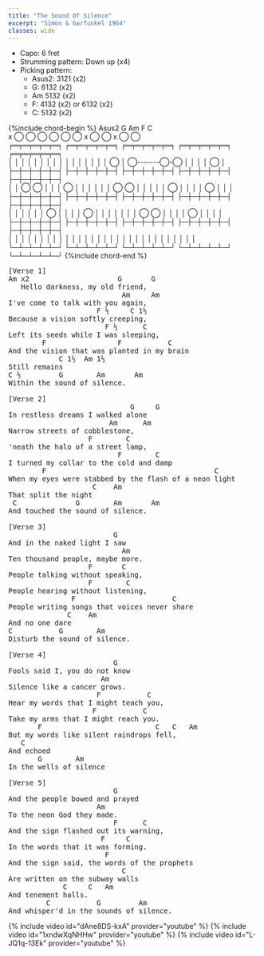 ```yaml
---
title: "The Sound Of Silence"
excerpt: "Simon & Garfunkel 1964"
classes: wide
---
```


* Capo: 6 fret
* Strumming pattern: Down up (x4)
* Picking pattern:
  - Asus2: 3121 (x2)
  - G: 6132 (x2)
  - Am 5132 (x2)
  - F: 4132 (x2) or 6132 (x2)
  - C: 5132 (x2)

{%include chord-begin %}
Asus2          G              Am             F              C              
x ◯     ◯ ◯        ◯ ◯ ◯      x ◯       ◯                   x     ◯   ◯    
╒═╤═╤═╤═╤═╕    ╒═╤═╤═╤═╤═╕    ╒═╤═╤═╤═╤═╕    ╒═╤═╤═╤═╤═╕    ╒═╤═╤═╤═╤═╕    
│ │ │ │ │ │    │ │ │ │ │ │    │ │ │ │ ◯ │    ◯-------◯-◯    │ │ │ │ ◯ │    
├─┼─┼─┼─┼─┤    ├─┼─┼─┼─┼─┤    ├─┼─┼─┼─┼─┤    ├─┼─┼─┼─┼─┤    ├─┼─┼─┼─┼─┤    
│ │ ◯ ◯ │ │    │ ◯ │ │ │ │    │ │ ◯ ◯ │ │    │ │ │ ◯ │ │    │ │ ◯ │ │ │    
├─┼─┼─┼─┼─┤    ├─┼─┼─┼─┼─┤    ├─┼─┼─┼─┼─┤    ├─┼─┼─┼─┼─┤    ├─┼─┼─┼─┼─┤    
│ │ │ │ │ │    ◯ │ │ │ │ ◯    │ │ │ │ │ │    │ ◯ ◯ │ │ │    │ ◯ │ │ │ │    
├─┼─┼─┼─┼─┤    ├─┼─┼─┼─┼─┤    ├─┼─┼─┼─┼─┤    ├─┼─┼─┼─┼─┤    ├─┼─┼─┼─┼─┤    
│ │ │ │ │ │    │ │ │ │ │ │    │ │ │ │ │ │    │ │ │ │ │ │    │ │ │ │ │ │    
└─┴─┴─┴─┴─┘    └─┴─┴─┴─┴─┘    └─┴─┴─┴─┴─┘    └─┴─┴─┴─┴─┘    └─┴─┴─┴─┴─┘ 
{%include chord-end %}

<pre style="font-family: Ariel, monospace;">
[Verse 1]
Am x2                     G       G
   Hello darkness, my old friend,
                           Am     Am
I've come to talk with you again,
                     F ½     C 1½ 
Because a vision softly creeping,
                       F ½      C
Left its seeds while I was sleeping,
        F                 F           C
And the vision that was planted in my brain
            C 1½  Am 1½ 
Still remains
C ½         G        Am       Am
Within the sound of silence.
 
[Verse 2]
                             G     G
In restless dreams I walked alone
                        Am      Am
Narrow streets of cobblestone,
                   F        C    
'neath the halo of a street lamp,
                          F        C
I turned my collar to the cold and damp
        F                                        C
When my eyes were stabbed by the flash of a neon light
                    C    Am   
That split the night
 C              G        Am       Am
And touched the sound of silence.
 
[Verse 3]
                         G
And in the naked light I saw
                           Am
Ten thousand people, maybe more.
                   F       C
People talking without speaking,
                   F        C
People hearing without listening,
               F                       C
People writing songs that voices never share
              C    Am
And no one dare
C           G        Am
Disturb the sound of silence.

[Verse 4]
                         G
Fools said I, you do not know
                      Am
Silence like a cancer grows.
                     F           C
Hear my words that I might teach you,
                    F           C
Take my arms that I might reach you.
       F                           C   C   Am
But my words like silent raindrops fell,
   C
And echoed
       G        Am
In the wells of silence
 
[Verse 5]
                         G
And the people bowed and prayed
                     Am
To the neon God they made.
                         F      C
And the sign flashed out its warning,
                      F     C
In the words that it was forming.
                       F
And the sign said, the words of the prophets
                           C
Are written on the subway walls
             C     C   Am
And tenement halls.
         C           G         Am
And whisper'd in the sounds of silence.
</pre>

{% include video id="dAne8DS-kxA" provider="youtube" %}
{% include video id="1xndwXqNHHw" provider="youtube" %}
{% include video id="L-JQ1q-13Ek" provider="youtube" %}
